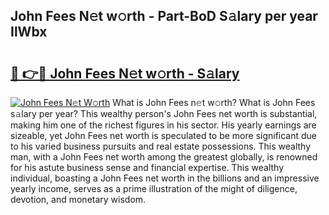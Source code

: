 ## John Fees N𝚎t w𝚘rth - Part-BoD S𝚊lary per year IlWbx

# <h2><a href="http://gc58xn.nevu.top/?p=John+Fees">🔗 👉🔴 John Fees N𝚎t w𝚘rth - S𝚊lary</a></h2>

[![John Fees N𝚎t W𝚘rth](https://i.imgur.com/Oavwk0R.jpeg)](http://gc58xn.nevu.top/?p=John+Fees)
What is John Fees n𝚎t w𝚘rth? What is John Fees s𝚊lary per year?
This wealthy person's John Fees net worth is substantial, making him one of the richest figures in his sector. His yearly earnings are sizeable, yet John Fees net worth is speculated to be more significant due to his varied business pursuits and real estate possessions. This wealthy man, with a John Fees net worth among the greatest globally, is renowned for his astute business sense and financial expertise. This wealthy individual, boasting a John Fees net worth in the billions and an impressive yearly income, serves as a prime illustration of the might of diligence, devotion, and monetary wisdom.

